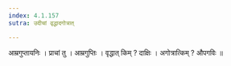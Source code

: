 ```yaml
---
index: 4.1.157
sutra: उदीचां वृद्धादगोत्रात्

---
```

 आम्रगुप्तायनिः । प्राचां तु । आम्रगुप्तिः । वृद्धात् किम् ? दाक्षिः । अगोत्रात्किम् ? औपगविः ॥